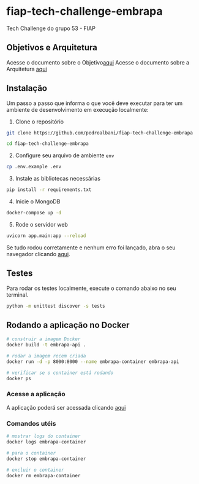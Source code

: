 # fiap-tech-challenge-embrapa
Tech Challenge do grupo 53 - FIAP

## Objetivos e Arquitetura
Acesse o documento sobre o Objetivo[aqui](Aquitetura/Objetivo.md)
Acesse o documento sobre a Arquitetura [aqui](Aquitetura/Arquitetura.md)

## Instalação

Um passo a passo que informa o que você deve executar para ter um ambiente de desenvolvimento em execução localmente:

1. Clone o repositório
```sh
git clone https://github.com/pedroalbani/fiap-tech-challenge-embrapa

cd fiap-tech-challenge-embrapa
```

2. Configure seu arquivo de ambiente `env`

```sh
cp .env.example .env
```

3. Instale as bibliotecas necessárias

```sh
pip install -r requirements.txt
```

4. Inicie o MongoDB

```sh
docker-compose up -d
```

5. Rode o servidor web

```sh
uvicorn app.main:app --reload
```

Se tudo rodou corretamente e nenhum erro foi lançado, abra o seu navegador clicando [aqui](http://localhost:8000/docs).

## Testes

Para rodar os testes localmente, execute o comando abaixo no seu terminal.

```sh
python -m unittest discover -s tests
```

## Rodando a aplicação no Docker

```sh
# construir a imagem Docker
docker build -t embrapa-api .

# rodar a imagem recem criada
docker run -d -p 8000:8000 --name embrapa-container embrapa-api

# verificar se o container está rodando
docker ps
```

### Acesse a aplicação
A aplicação poderá ser acessada clicando [aqui](http://localhost:8000/docs)

### Comandos utéis

```sh
# mostrar logs do container
docker logs embrapa-container

# para o container
docker stop embrapa-container

# excluir o container
docker rm embrapa-container
```
